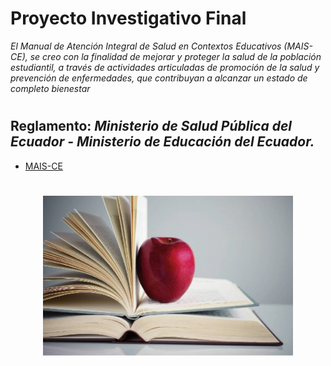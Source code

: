 # **Proyecto Investigativo Final**

*El Manual de Atención Integral de Salud en Contextos
Educativos (MAIS-CE), se creo con la finalidad de mejorar y proteger la salud de la población estudiantil, a través de actividades articuladas de promoción de la salud y prevención de enfermedades, que contribuyan a alcanzar un estado de
completo bienestar* 
#
## Reglamento: *Ministerio de Salud Pública del Ecuador - Ministerio de Educación del Ecuador.*

- [MAIS-CE](Propuesta)  
#

<div style="text-align: center;">
    <img src="Imagenes/Manza..jpg" alt="alt text" width="400"/>
</div> 

